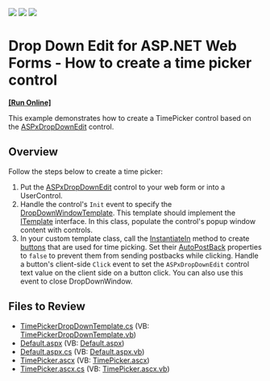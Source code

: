 <!-- default badges list -->
![](https://img.shields.io/endpoint?url=https://codecentral.devexpress.com/api/v1/VersionRange/128531404/13.1.4%2B)
[![](https://img.shields.io/badge/Open_in_DevExpress_Support_Center-FF7200?style=flat-square&logo=DevExpress&logoColor=white)](https://supportcenter.devexpress.com/ticket/details/E3995)
[![](https://img.shields.io/badge/📖_How_to_use_DevExpress_Examples-e9f6fc?style=flat-square)](https://docs.devexpress.com/GeneralInformation/403183)
<!-- default badges end -->
# Drop Down Edit for ASP.NET Web Forms - How to create a time picker control
<!-- run online -->
**[[Run Online]](https://codecentral.devexpress.com/128531404/)**
<!-- run online end -->

This example demonstrates how to create a TimePicker control based on the [ASPxDropDownEdit](https://docs.devexpress.com/AspNet/DevExpress.Web.ASPxDropDownEdit) control.

## Overview

Follow the steps below to create a time picker:

1. Put the [ASPxDropDownEdit](https://docs.devexpress.com/AspNet/DevExpress.Web.ASPxDropDownEdit) control to your web form or into a UserControl.
2. Handle the control's `Init` event to specify the [DropDownWindowTemplate](https://docs.devexpress.com/AspNet/DevExpress.Web.ASPxDropDownEdit.DropDownWindowTemplate). This template should implement the [ITemplate](https://learn.microsoft.com/en-us/dotnet/api/system.web.ui.itemplate?view=netframework-4.8.1&redirectedfrom=MSDN) interface. In this class, populate the control's popup window content with controls.
3. In your custom template class, call the [InstantiateIn](http://msdn.microsoft.com/en-us/library/system.web.ui.itemplate.instantiatein.aspx) method to create [buttons](https://docs.devexpress.com/AspNet/DevExpress.Web.ASPxButton) that are used for time picking. Set their [AutoPostBack](https://docs.devexpress.com/AspNet/DevExpress.Web.ASPxButton.AutoPostBack) properties to `false` to prevent them from sending postbacks while clicking. Handle a button's client-side `Click` event to set the `ASPxDropDownEdit` control text value on the client side on a button click. You can also use this event to close DropDownWindow.

## Files to Review

* [TimePickerDropDownTemplate.cs](./CS/WebSite/App_Code/TimePickerDropDownTemplate.cs) (VB: [TimePickerDropDownTemplate.vb](./VB/WebSite/App_Code/TimePickerDropDownTemplate.vb))
* [Default.aspx](./CS/WebSite/Default.aspx) (VB: [Default.aspx](./VB/WebSite/Default.aspx))
* [Default.aspx.cs](./CS/WebSite/Default.aspx.cs) (VB: [Default.aspx.vb](./VB/WebSite/Default.aspx.vb))
* [TimePicker.ascx](./CS/WebSite/TimePicker.ascx) (VB: [TimePicker.ascx](./VB/WebSite/TimePicker.ascx))
* [TimePicker.ascx.cs](./CS/WebSite/TimePicker.ascx.cs) (VB: [TimePicker.ascx.vb](./VB/WebSite/TimePicker.ascx.vb))
